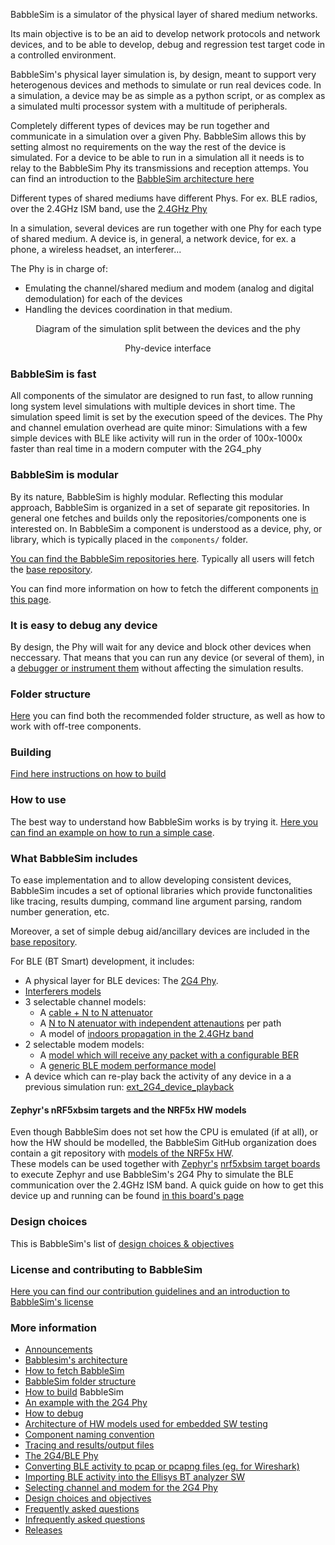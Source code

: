 BabbleSim is a simulator of the physical layer of shared medium networks.

Its main objective is to be an aid to develop network protocols and network
devices, and to be able to develop, debug and regression test target code
in a controlled environment.

BabbleSim's physical layer simulation is, by design, meant to support very
heterogenous devices and methods to simulate or run real devices code.
In a simulation, a device may be as simple as a python script, or as
complex as a simulated multi processor system with a multitude of peripherals.

Completely different types of devices may be run together and communicate
in a simulation over a given Phy.
BabbleSim allows this by setting almost no requirements on the way the
rest of the device is simulated.
For a device to be able to run in a simulation all it needs is to relay
to the BabbleSim Phy its transmissions and reception attemps.
You can find an introduction to the
[BabbleSim architecture here](architecture.md)

Different types of shared mediums have different Phys. For ex. BLE radios,
over the 2.4GHz ISM band, use the
[2.4GHz Phy](2G4.md)

In a simulation, several devices are run together with one Phy for each
type of shared medium.
A device is, in general, a network device, for ex. a phone, a wireless headset,
an interferer...

The Phy is in charge of:

* Emulating the channel/shared medium and modem (analog and digital
  demodulation) for each of the devices
* Handling the devices coordination in that medium.

<center>
<object data="Phy_device_split.svg" type="image/svg+xml">
<p style="text-align:center">Diagram of the simulation split between the devices and the phy</p>
</object>
<p style="text-align:center">Phy-device interface</p>
</center>

### BabbleSim is fast

All components of the simulator are designed to run fast, to allow
running long system level simulations with multiple devices in short
time. The simulation speed limit is set by the execution speed of the devices.
The Phy and channel emulation overhead are quite minor: Simulations
with a few simple devices with BLE like activity will run in the order
of 100x-1000x faster than real time in a modern computer with the 2G4_phy

### BabbleSim is modular

By its nature, BabbleSim is highly modular. Reflecting this modular
approach, BabbleSim is organized in a set of separate git repositories.
In general one fetches and builds only the repositories/components one
is interested on.
In BabbleSim a component is understood as a device, phy, or library, which is
typically placed in the `components/` folder.

[You can find the BabbleSim repositories here](https://github.com/BabbleSim).
Typically all users will fetch the
[base repository](https://github.com/BabbleSim/base).

You can find more information on how to fetch the different components
[in this page](fetching.md).

### It is easy to debug any device

By design, the Phy will wait for any device and block other devices
when neccessary.
That means that you can run any device (or several of them), in a
[debugger or instrument them](debugging.md) without affecting the
simulation results.

### Folder structure

[Here](folder_structure_and_env.md)
you can find both the recommended folder structure, as well as
how to work with off-tree components.

### Building

[Find here instructions on how to build](building.md)

### How to use

The best way to understand how BabbleSim works is by trying it.
[Here you can find an example on how to run a simple case](example_2g4.md).

### What BabbleSim includes

To ease implementation and to allow developing consistent devices,
BabbleSim incudes a set of optional libraries which provide
functonalities like tracing, results dumping, command line argument
parsing, random number generation, etc.

Moreover, a set of simple debug aid/ancillary devices are included in the
[base repository](https://github.com/BabbleSim/base).

For BLE (BT Smart) development, it includes:

* A physical layer for BLE devices: The [2G4 Phy](2G4.md).
* [Interferers models](2G4Interf.md)
* 3 selectable channel models:
    * A [cable + N to N attenuator](https://github.com/BabbleSim/ext_2G4_channel_NtNcable)
    * A [N to N atenuator with independent attenautions](https://github.com/BabbleSim/ext_2G4_channel_multiatt) per path
    * A model of [indoors propagation in the 2.4GHz band](https://github.com/BabbleSim/ext_2G4_channel_Indoorv1)
* 2 selectable modem models:
    * A [model which will receive any packet with a configurable BER](https://github.com/BabbleSim/ext_2G4_modem_magic)
    * A [generic BLE modem performance model](https://github.com/BabbleSim/ext_2G4_modem_BLE_simple)
* A device which can re-play back the activity of any device in a a previous simulation run:
  [ext_2G4_device_playback](https://github.com/BabbleSim/ext_2G4_device_playback)

#### Zephyr's nRF5xbsim targets and the NRF5x HW models

Even though BabbleSim does not set how the CPU is emulated
(if at all), or how the HW should be modelled, the BabbleSim GitHub
organization does contain a git repository with
[models of the NRF5x HW](https://github.com/BabbleSim/ext_NRF_hw_models).<br>
These models can be used together with
[Zephyr's](https://zephyrproject.org)
[nrf5xbsim target boards](https://docs.zephyrproject.org/latest/boards/posix/doc/bsim_boards_design.html)
to execute Zephyr and use BabbleSim's 2G4 Phy to simulate the BLE communication
over the 2.4GHz ISM band.
A quick guide on how to get this device up and running can be found
[in this board's page](https://docs.zephyrproject.org/latest/boards/posix/nrf_bsim/doc/nrf52_bsim.html#building-and-running)

### Design choices

This is BabbleSim's list of [design choices & objectives](objectives.md)

### License and contributing to BabbleSim

[Here you can find our contribution guidelines and an introduction to BabbleSim's license](contribution_guidelines.md)

### More information

* [Announcements](Announcements.md)
* [Babblesim's architecture](architecture.md)
* [How to fetch BabbleSim](fetching.md)
* [BabbleSim folder structure](folder_structure_and_env.md)
* [How to build](building.md) BabbleSim
* [An example with the 2G4 Phy](example_2g4.md)
* [How to debug](debugging.md)
* [Architecture of HW models used for embedded SW testing](arch_hw_models.md)
* [Component naming convention](components_naming.md)
* [Tracing and results/output files](tracing_and_results.md)
* [The 2G4/BLE Phy](2G4.md)
* [Converting BLE activity to pcap or pcapng files (eg. for Wireshark)](csv2pcap.md)
* [Importing BLE activity into the Ellisys BT analyzer SW](import_Ellisys.md)
* [Selecting channel and modem for the 2G4 Phy](2G4_select_ch_mo.md)
* [Design choices and objectives](objectives.md)
* [Frequently asked questions](faq.md)
* [Infrequently asked questions](ifaq.md)
* [Releases](Releases.md)
